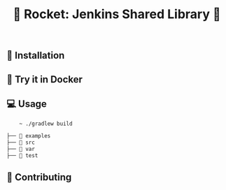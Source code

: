 <div align="center">
  <h1>🦝 Rocket: Jenkins Shared Library 🦝</h1>
  <strong></strong>
</div>
<br>

## 🚀 Installation

## 🐳 Try it in Docker

## 💻 Usage

```bash
    ~ ./gradlew build
```

```bash
├── 📁 examples
├── 📁 src
├── 📁 var
├── 📁 test
```

## 🤝 Contributing
